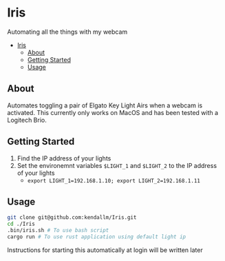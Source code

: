 # Iris

Automating all the things with my webcam

- [Iris](#iris)
  - [About](#about)
  - [Getting Started](#getting-started)
  - [Usage](#usage)

## About<a name = "about"></a>

Automates toggling a pair of Elgato Key Light Airs when a webcam is activated.
This currently only works on MacOS and has been tested with a Logitech Brio.

## Getting Started<a name = "getting_started"></a>

1. Find the IP address of your lights
1. Set the environemnt variables `$LIGHT_1` and `$LIGHT_2` to the IP address of your lights
    - `export LIGHT_1=192.168.1.10; export LIGHT_2=192.168.1.11`

## Usage

```bash
git clone git@github.com:kendallm/Iris.git
cd ./Iris
.bin/iris.sh # To use bash script
cargo run # To use rust application using default light ip
```

Instructions for starting this automatically at login will be written later
